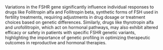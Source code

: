 Variations in the FSHR gene significantly influence individual responses to drugs like Follitropin alfa and Follitropin beta, synthetic forms of FSH used in fertility treatments, requiring adjustments in drug dosage or treatment choices based on genetic differences. Similarly, drugs like thyrotropin alfa and urofollitropin, which act on hormonal pathways, may also exhibit altered efficacy or safety in patients with specific FSHR genetic variants, highlighting the importance of genetic profiling in optimizing therapeutic outcomes in reproductive and hormonal therapies.